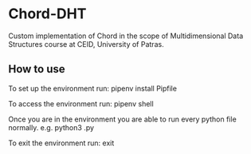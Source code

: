 # Chord-DHT

Custom implementation of Chord in the scope of Multidimensional Data Structures course at CEID, University of Patras.

## How to use

To set up the environment run:
pipenv install Pipfile

To access the environment run:
pipenv shell

Once you are in the environment you are able to run every python file normally.
e.g. python3 <file>.py

To exit the environment run:
exit
